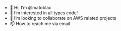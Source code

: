 - 👋 Hi, I’m @matoblac
- 👀 I’m interested in all types code!
- 💞️ I’m looking to collaborate on AWS related projects 
- 📫 How to reach me via email 

<!---
matoblac/matoblac is a ✨ special ✨ repository because its `README.md` (this file) appears on your GitHub profile.
You can click the Preview link to take a look at your changes.
--->
